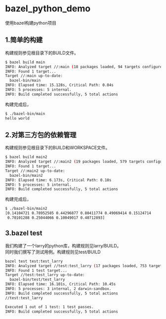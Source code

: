 # bazel_python_demo
使用bazel构建python项目

## 1.简单的构建
构建规则参见根目录下的BUILD文件。
```bash
$ bazel build main
INFO: Analyzed target //:main (18 packages loaded, 94 targets configured).
INFO: Found 1 target...
Target //:main up-to-date:
  bazel-bin/main
INFO: Elapsed time: 15.128s, Critical Path: 0.04s
INFO: 5 processes: 5 internal.
INFO: Build completed successfully, 5 total actions
```
构建完成后，
```bash
$ ./bazel-bin/main
hello world
```

## 2.对第三方包的依赖管理
构建规则参见根目录下的BUILD和WORKSPACE文件。
```bash
$ bazel build main2
INFO: Analyzed target //:main2 (19 packages loaded, 579 targets configured).
INFO: Found 1 target...
Target //:main2 up-to-date:
  bazel-bin/main2
INFO: Elapsed time: 6.173s, Critical Path: 0.10s
INFO: 5 processes: 5 internal.
INFO: Build completed successfully, 5 total actions
```
构建完成后，
```bash
$ ./bazel-bin/main2
[0.14104721 0.78952585 0.44296877 0.80411774 0.49069414 0.15124714
 0.70101288 0.25044066 0.10049017 0.40712893]
```

## 3.bazel test
我们构建了一个larry的python库，构建规则见larry/BUILD。  
同时我们撰写了测试用例。构建规则见test/BUILD
```bash
bazel test test:test_larry
INFO: Analyzed target //test:test_larry (17 packages loaded, 753 targets configured).
INFO: Found 1 test target...
Target //test:test_larry up-to-date:
  bazel-bin/test/test_larry
INFO: Elapsed time: 16.101s, Critical Path: 10.45s
INFO: 5 processes: 3 internal, 2 darwin-sandbox.
INFO: Build completed successfully, 5 total actions
//test:test_larry                                                        PASSED in 10.0s

Executed 1 out of 1 test: 1 test passes.
INFO: Build completed successfully, 5 total actions
```